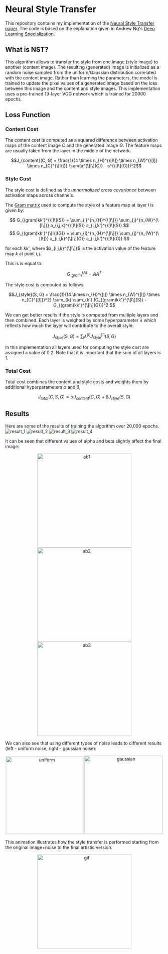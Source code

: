 # Neural Style Transfer
This repository contains my implementation of the [Neural Style Transfer paper](https://www.cv-foundation.org/openaccess/content_cvpr_2016/papers/Gatys_Image_Style_Transfer_CVPR_2016_paper.pdf). The code is based on the explanation given in Andrew Ng's [Deep Learning Specialization](https://www.deeplearning.ai/courses/deep-learning-specialization/).

## What is NST?

This algorithm allows to transfer the style from one image (style image) to another (content image). The resulting (generated) image is initialized as a random noise sampled from the uniform/Gaussian distribution correlated with the content image. Rather than learning the parameters, the model is trained to update the pixel values of a generated image based on the loss between this image and the content and style images. This implementation uses a pre-trained 19-layer VGG network which is trained for 20000 epochs.

## Loss Function
### Content Cost
The content cost is computed as a squared difference between activation maps of the content image $C$ and the generated image $G$. The feature maps are usually taken from the layer in the middle of the network.

$$J_{content}(C, G) = \frac{1}{4 \times n_{H}^{\[l\]} \times n_{W}^{\[l]} \times n_{C}^{\[l\]}} \sum(a^{\[l\](C)} - a^{\[l\](G)})^2$$

### Style Cost

The style cost is defined as the *unnormalized cross covariance* between activation maps across channels.

The [Gram matrix](https://en.wikipedia.org/wiki/Gram_matrix) used to compute the style of a feature map at layer $l$ is given by:

$$ G_{(gram)kk'}^{\[l\](S)} = \sum_{i}^{n_{H}^{\[l\]}} \sum_{j}^{n_{W}^{\[l\]}} a_{i,j,k}^{\[l\](S)} a_{i,j,k'}^{\[l\](S)} $$
$$ G_{(gram)kk'}^{\[l\](G)} = \sum_{i}^{n_{H}^{\[l\]}} \sum_{j}^{n_{W}^{\[l\]}} a_{i,j,k}^{\[l\](G)} a_{i,j,k'}^{\[l\](G)} $$

for each $kk'$, where $a_{i,j,k}^{\[l\]}$ is the activation value of the feature map $k$ at point $i,j$.

This is is equal to:

$$ G_{(gram)}^{(A)} = AA^{T} $$ 

The style cost is computed as follows:

$$J_{style}(S, G) = \frac{1}{(4 \times n_{H}^{[l]} \times n_{W}^{[l]} \times n_{C}^{[l]})^2} \sum_{k} \sum_{k'} (G_{(gram)kk'}^{\[l\](S)} - G_{(gram)kk'}^{\[l\](G)})^2 $$

We can get better results if the style is computed from multiple layers and then combined. Each layer is weighted by some hyperparameter $\lambda$ which reflects how much the layer will contribute to the overall style:

$$J_{style} (S,G) = \sum_{l} \lambda^{[l]} J_{style}^{[l]} (S,G)$$

In this implementation all layers used for computing the style cost are assigned a value of $0.2$. Note that it is important that the sum of all layers is $1$.


### Total Cost

Total cost combines the content and style costs and weights them by additional hyperparameters $\alpha$ and $\beta$,

$$J_{total} (C, S, G) = \alpha J_{content} (C, G) + \beta J_{style} (S, G)$$

## Results
Here are some of the results of training the algorithm over 20,000 epochs.
![result_1](https://user-images.githubusercontent.com/49316611/202245901-86a635c4-4299-409c-912d-a7cdad7cb5bb.png)
![result_2](https://user-images.githubusercontent.com/49316611/202245909-c8166e7e-5bb9-4237-bd4d-d740994413a6.png)
![result_3](https://user-images.githubusercontent.com/49316611/202261524-72937fe7-7365-4616-9af1-27296dd992a6.png)
![result_4](https://user-images.githubusercontent.com/49316611/202463977-c9b8631a-fadf-44c0-9f48-15c826b301d8.png)

It can be seen that different values of alpha and beta slightly affect the final image:
<p align="center">
<img width="300" alt="ab1" src="https://user-images.githubusercontent.com/49316611/202463047-bce0bebf-7c0b-4fb2-8c16-9c6c7ba31f09.png">
<img width="300" alt="ab2" src="https://user-images.githubusercontent.com/49316611/202463060-5faa2538-d7e1-430b-97ae-dcd659564817.png">
<img width="300" alt="ab3" src="https://user-images.githubusercontent.com/49316611/202463068-9a9ab6a0-d68e-494b-8a0f-2812979e4d2a.png">
</p>

We can also see that using different types of noise leads to different results (left - uniform noise, right - gaussian noise):  

<p align="center">
<img width="247" alt="uniform" src="https://user-images.githubusercontent.com/49316611/202485847-c6501e35-b96a-4d9b-8eca-b23642c1f334.png">
<img width="250" alt="gaussian" src="https://user-images.githubusercontent.com/49316611/202485887-ec8f81a9-da3d-4578-8c74-72ee3c0a33ff.png">
</p>

This animation illustrates how the style transfer is performed starting from the original image+noise to the final artistic version.
<p align="center">
<img width="300" alt="gif" src="https://user-images.githubusercontent.com/49316611/202254073-813d856b-a34e-456f-b1cb-22e393e7b9d0.gif">
</p>

